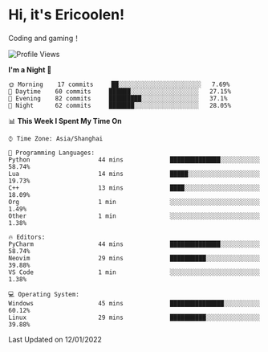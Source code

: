 # Hi, it's Ericoolen!
Coding and gaming！

<!--START_SECTION:waka-->
![Profile Views](http://img.shields.io/badge/Profile%20Views-0-blue)

**I'm a Night 🦉** 

```text
🌞 Morning    17 commits     ██░░░░░░░░░░░░░░░░░░░░░░░   7.69% 
🌆 Daytime    60 commits     ██████░░░░░░░░░░░░░░░░░░░   27.15% 
🌃 Evening    82 commits     █████████░░░░░░░░░░░░░░░░   37.1% 
🌙 Night      62 commits     ███████░░░░░░░░░░░░░░░░░░   28.05%

```


📊 **This Week I Spent My Time On** 

```text
⌚︎ Time Zone: Asia/Shanghai

💬 Programming Languages: 
Python                   44 mins             ██████████████░░░░░░░░░░░   58.74% 
Lua                      14 mins             █████░░░░░░░░░░░░░░░░░░░░   19.73% 
C++                      13 mins             ████░░░░░░░░░░░░░░░░░░░░░   18.09% 
Org                      1 min               ░░░░░░░░░░░░░░░░░░░░░░░░░   1.49% 
Other                    1 min               ░░░░░░░░░░░░░░░░░░░░░░░░░   1.38%

🔥 Editors: 
PyCharm                  44 mins             ██████████████░░░░░░░░░░░   58.74% 
Neovim                   29 mins             ██████████░░░░░░░░░░░░░░░   39.88% 
VS Code                  1 min               ░░░░░░░░░░░░░░░░░░░░░░░░░   1.38%

💻 Operating System: 
Windows                  45 mins             ███████████████░░░░░░░░░░   60.12% 
Linux                    29 mins             ██████████░░░░░░░░░░░░░░░   39.88%

```


 Last Updated on 12/01/2022
<!--END_SECTION:waka-->

